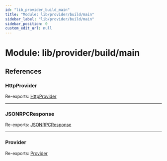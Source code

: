 ```yaml
---
id: "lib_provider_build_main"
title: "Module: lib/provider/build/main"
sidebar_label: "lib/provider/build/main"
sidebar_position: 0
custom_edit_url: null
---
```


# Module: lib/provider/build/main

## References

### HttpProvider

Re-exports: [HttpProvider](../classes/lib_provider_build_main_httpprovider.httpprovider.md)

___

### JSONRPCResponse

Re-exports: [JSONRPCResponse](lib_provider_build_main_jsonrpc.md#jsonrpcresponse)

___

### Provider

Re-exports: [Provider](../interfaces/lib_provider_build_main_jsonrpc.provider.md)

